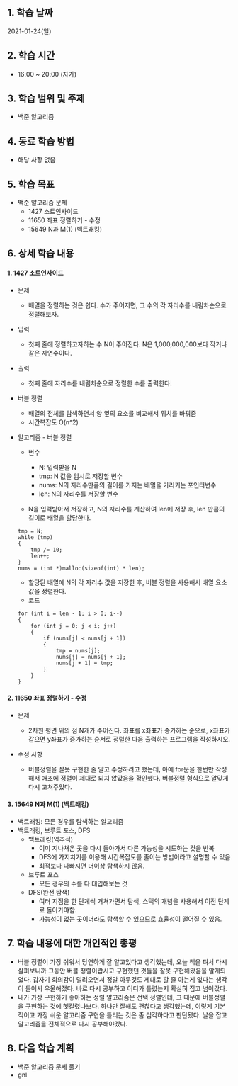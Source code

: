 ## 1. 학습 날짜

2021-01-24(일)


## 2. 학습 시간

* 16:00 ~ 20:00 (자가)


## 3. 학습 범위 및 주제

* 백준 알고리즘

## 4. 동료 학습 방법

* 해당 사항 없음

## 5. 학습 목표

* 백준 알고리즘 문제
	* 1427 소트인사이드
	* 11650 좌표 정렬하기 - 수정
	* 15649 N과 M(1) (백트래킹)

## 6. 상세 학습 내용

#### 1. 1427 소트인사이드
* 문제
	* 배열을 정렬하는 것은 쉽다. 수가 주어지면, 그 수의 각 자리수를 내림차순으로 정렬해보자.

* 입력
	* 첫째 줄에 정렬하고자하는 수 N이 주어진다. N은 1,000,000,000보다 작거나 같은 자연수이다.

* 출력
	* 첫째 줄에 자리수를 내림차순으로 정렬한 수를 출력한다.

* 버블 정렬
	* 배열의 전체를 탐색하면서 양 옆의 요소를 비교해서 위치를 바꿔줌
	* 시간복잡도 O(n^2)

* 알고리즘 - 버블 정렬
	* 변수
		* N: 입력받을 N
		* tmp: N 값을 임시로 저장할 변수
		* nums: N의 자리수만큼의 길이를 가지는 배열을 가리키는 포인터변수
		* len: N의 자리수를 저장할 변수
	
	* N을 입력받아서 저장하고, N의 자리수를 계산하여 len에 저장 후, len 만큼의 길이로 배열을 할당한다.
	```
	tmp = N;
	while (tmp)
	{
		tmp /= 10;
		len++;
	}
	nums = (int *)malloc(sizeof(int) * len);
	```

	* 할당된 배열에 N의 각 자리수 값을 저장한 후, 버블 정렬을 사용해서 배열 요소 값을 정렬한다.
	* 코드
	```
	for (int i = len - 1; i > 0; i--)
	{
		for (int j = 0; j < i; j++)
		{
			if (nums[j] < nums[j + 1])
			{
				tmp = nums[j];
				nums[j] = nums[j + 1];
				nums[j + 1] = tmp;
			}
		}
	}
	```

#### 2. 11650 좌표 정렬하기 - 수정
* 문제 
	* 2차원 평면 위의 점 N개가 주어진다. 좌표를 x좌표가 증가하는 순으로, x좌표가 같으면 y좌표가 증가하는 순서로 정렬한 다음 출력하는 프로그램을 작성하시오.

* 수정 사항
	* 버블정렬을 잘못 구현한 줄 알고 수정하려고 했는데, 아예 for문을 한번만 작성해서 애초에 정렬이 제대로 되지 않았음을 확인했다. 버블정렬 형식으로 알맞게 다시 고쳐주었다.

#### 3. 15649 N과 M(1) (백트래킹)
* 백트래킹: 모든 경우를 탐색하는 알고리즘 
* 백트래킹, 브루트 포스, DFS
	* 백트래킹(역추적)
		* 이미 지나쳐온 곳을 다시 돌아가서 다른 가능성을 시도하는 것을 반복
		* DFS에 가지치기를 이용해 시간복잡도를 줄이는 방법이라고 설명할 수 있음
		* 최적보다 나빠지면 더이상 탐색하지 않음.
	* 브루트 포스
		* 모든 경우의 수를 다 대입해보는 것
	* DFS(완전 탐색)
		* 여러 지점을 한 단계씩 거쳐가면서 탐색, 스택의 개념을 사용해서 이전 단계로 돌아가야함.
		* 가능성이 없는 곳이더라도 탐색할 수 있으므로 효율성이 떨어질 수 있음.


## 7. 학습 내용에 대한 개인적인 총평

* 버블 정렬이 가장 쉬워서 당연하게 잘 알고있다고 생각했는데, 오늘 책을 펴서 다시 살펴보니까 그동안 버블 정렬이랍시고 구현했던 것들을 잘못 구현해왔음을 알게되었다. 갑자기 회의감이 밀려오면서 정말 아무것도 제대로 할 줄 아는게 없다는 생각이 들어서 우울해졌다. 바로 다시 공부하고 어디가 틀렸는지 확실히 집고 넘어갔다.
* 내가 가장 구현하기 좋아하는 정렬 알고리즘은 선택 정렬인데, 그 때문에 버블정렬을 구현하는 것에 헷갈렸나보다. 하나만 잘해도 괜찮다고 생각했는데, 이렇게 기본적이고 가장 쉬운 알고리즘 구현을 틀리는 것은 좀 심각하다고 판단됐다. 날을 잡고 알고리즘을 전체적으로 다시 공부해야겠다.



## 8. 다음 학습 계획

* 백준 알고리즘 문제 풀기
* gnl